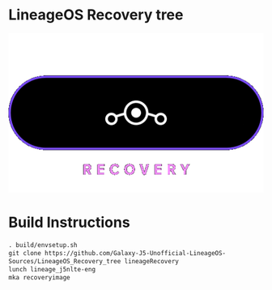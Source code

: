 # LineageOS Recovery tree
<img src="https://github.com/Galaxy-J5-Unofficial-LineageOS-Sources/LineageOS_Recovery_tree/blob/lineage-19.0/res/logo.png">
<br/>

# Build Instructions

```
. build/envsetup.sh
git clone https://github.com/Galaxy-J5-Unofficial-LineageOS-Sources/LineageOS_Recovery_tree lineageRecovery
lunch lineage_j5nlte-eng
mka recoveryimage
```
